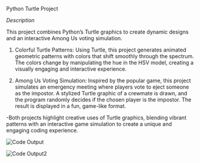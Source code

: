 Python Turtle Project

*Description*

This project combines Python’s Turtle graphics to create dynamic designs and an interactive Among Us voting simulation.

1. Colorful Turtle Patterns: Using Turtle, this project generates animated geometric patterns with colors that shift smoothly through the spectrum. The colors change by manipulating the hue in the HSV model, creating a visually engaging and interactive experience.

2. Among Us Voting Simulation: Inspired by the popular game, this project simulates an emergency meeting where players vote to eject someone as the impostor. A stylized Turtle graphic of a crewmate is drawn, and the program randomly decides if the chosen player is the impostor. The result is displayed in a fun, game-like format.

-Both projects highlight creative uses of Turtle graphics, blending vibrant patterns with an interactive game simulation to create a unique and engaging coding experience.

![Code Output](https://github.com/user-attachments/assets/8d3793f6-7ecf-405d-a5b1-ac621c081cae)


![Code Output2](https://github.com/user-attachments/assets/9a5af8e6-32fa-431c-a3bc-c907517c73a4)

